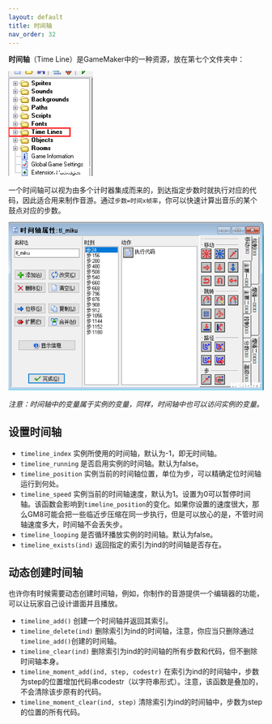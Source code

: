 ```yaml
---
layout: default
title: 时间轴
nav_order: 32
---
```



**时间轴**（Time Line）是GameMaker中的一种资源，放在第七个文件夹中：

![Game Maker](/assets/images/timeline/gamemaker.png)

一个时间轴可以视为由多个计时器集成而来的，到达指定步数时就执行对应的代码，因此适合用来制作音游。通过`步数=时间x帧率`，你可以快速计算出音乐的某个鼓点对应的步数。

![Timeline](/assets/images/timeline/timeline.png)

*注意：时间轴中的变量属于实例的变量，同样，时间轴中也可以访问实例的变量。*

## 设置时间轴

* `timeline_index` 实例所使用的时间轴，默认为-1，即无时间轴。
* `timeline_running` 是否启用实例的时间轴。默认为false。
* `timeline_position` 实例当前的时间轴位置，单位为步，可以精确定位时间轴运行到何处。
* `timeline_speed` 实例当前的时间轴速度，默认为1。设置为0可以暂停时间轴。该函数会影响到`timeline_position`的变化。如果你设置的速度很大，那么GM8可能会把一些临近步压缩在同一步执行，但是可以放心的是，不管时间轴速度多大，时间轴不会丢失步。
* `timeline_looping` 是否循环播放实例的时间轴。默认为false。
* `timeline_exists(ind)` 返回指定的索引为ind的时间轴是否存在。

## 动态创建时间轴

也许你有时候需要动态创建时间轴，例如，你制作的音游提供一个编辑器的功能，可以让玩家自己设计谱面并且播放。

* `timeline_add()` 创建一个时间轴并返回其索引。
* `timeline_delete(ind)` 删除索引为ind的时间轴，注意，你应当只删除通过`timeline_add()`创建的时间轴。
* `timeline_clear(ind)` 删除索引为ind的时间轴的所有步数和代码，但不删除时间轴本身。
* `timeline_moment_add(ind, step, codestr)` 在索引为ind的时间轴中，步数为step的位置增加代码串codestr（以字符串形式）。注意，该函数是叠加的，不会清除该步原有的代码。
* `timeline_moment_clear(ind, step)` 清除索引为ind的时间轴中，步数为step的位置的所有代码。
